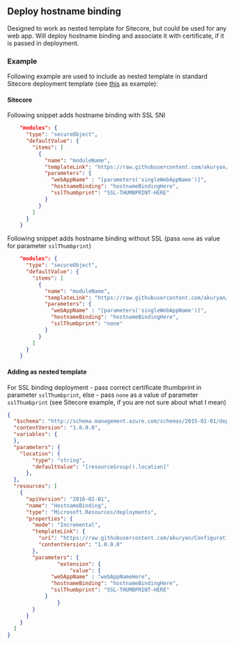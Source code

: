 ## Deploy hostname binding

Designed to work as nested template for Sitecore, but could be used for any web app.
Will deploy hostname binding and associate it with certificate, if it is passed in deployment.

### Example

Following example are used to include as nested template in standard Sitecore deployment template (see [this](https://github.com/Sitecore/Sitecore-Azure-Quickstart-Templates/blob/master/Sitecore%209.0.2/XP/azuredeploy.json) as example):

#### Sitecore

Following snippet adds hostname binding with SSL SNI

```json
    "modules": {
      "type": "secureObject",
      "defaultValue": {
        "items": [
          {
            "name": "moduleName",
            "templateLink": "https://raw.githubusercontent.com/akuryan/ConfigurationHelpers/master/Azure/ArmTemplates/hostNameBinding/hostnameBinding.json",
            "parameters": {
              "webAppName" : "[parameters('singleWebAppName')]",
              "hostnameBinding": "hostnameBindingHere",
              "sslThumbprint": "SSL-THUMBPRINT-HERE"
            }
          }
        ]
      }
    }
```

Following snippet adds hostname binding without SSL (pass ```none``` as value for parameter ```sslThumbprint```)

```json
    "modules": {
      "type": "secureObject",
      "defaultValue": {
        "items": [
          {
            "name": "moduleName",
            "templateLink": "https://raw.githubusercontent.com/akuryan/ConfigurationHelpers/master/Azure/ArmTemplates/hostNameBinding/hostnameBinding.json",
            "parameters": {
              "webAppName" : "[parameters('singleWebAppName')]",
              "hostnameBinding": "hostnameBindingHere",
              "sslThumbprint": "none"
            }
          }
        ]
      }
    }
```

#### Adding as nested template

For SSL binding deployment - pass correct certificate thumbprint in parameter ```sslThumbprint```, else - pass ```none``` as a value of parameter ```sslThumbprint``` (see Sitecore example, if you are not sure about what I mean)

```json
{
  "$schema": "http://schema.management.azure.com/schemas/2015-01-01/deploymentTemplate.json#",
  "contentVersion": "1.0.0.0",
  "variables": {
  },
  "parameters": {
	"location": {
		"type": "string",
		"defaultValue": "[resourceGroup().location]"
      },
  },
  "resources": [
    {
      "apiVersion": "2016-02-01",
      "name": "HostnameBinding",
      "type": "Microsoft.Resources/deployments",
      "properties": {
        "mode": "Incremental",
        "templateLink": {
          "uri": "https://raw.githubusercontent.com/akuryan/ConfigurationHelpers/master/Azure/ArmTemplates/hostNameBinding/hostnameBinding.json",
          "contentVersion": "1.0.0.0"
        },
        "parameters": {
			    "extension": { 
				    "value": {
              "webAppName" : "webAppNameHere",
              "hostnameBinding": "hostnameBindingHere",
              "sslThumbprint": "SSL-THUMBPRINT-HERE"
            }
			    }
        }
      }
    }
  ]
}
```